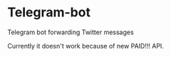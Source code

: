 # Telegram-bot
Telegram bot forwarding Twitter messages


Currently it doesn't work because of new PAID!!! API.
